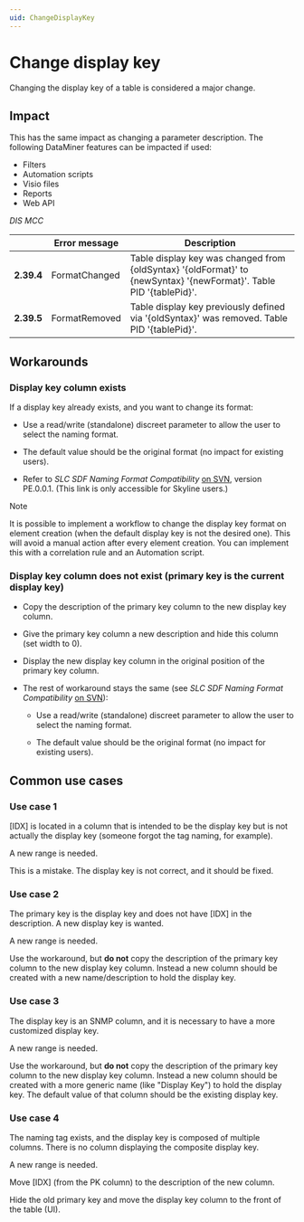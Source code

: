 ```yaml
---
uid: ChangeDisplayKey
---
```


# Change display key

Changing the display key of a table is considered a major change.

## Impact

This has the same impact as changing a parameter description. The following DataMiner features can be impacted if used:

- Filters
- Automation scripts
- Visio files
- Reports
- Web API

*DIS MCC*

|            | Error message | Description                                                                                                        |
|------------|---------------|--------------------------------------------------------------------------------------------------------------------|
| **2.39.4** | FormatChanged | Table display key was changed from {oldSyntax} '{oldFormat}' to {newSyntax} '{newFormat}'. Table PID '{tablePid}'. |
| **2.39.5** | FormatRemoved | Table display key previously defined via '{oldSyntax}' was removed. Table PID '{tablePid}'.                        |

## Workarounds

### Display key column exists

If a display key already exists, and you want to change its format:

- Use a read/write (standalone) discreet parameter to allow the user to select the naming format.

- The default value should be the original format (no impact for existing users).

- Refer to *SLC SDF Naming Format Compatibility* [on SVN](https://svn.skyline.be/svn/SystemDevelopmentFeature/Protocols/), version PE.0.0.1. (This link is only accessible for Skyline users.)

> [!NOTE]
> It is possible to implement a workflow to change the display key format on element creation (when the default display key is not the desired one). This will avoid a manual action after every element creation. You can implement this with a correlation rule and an Automation script.

### Display key column does not exist (primary key is the current display key)

- Copy the description of the primary key column to the new display key column.

- Give the primary key column a new description and hide this column (set width to 0).

- Display the new display key column in the original position of the primary key column.

- The rest of workaround stays the same (see *SLC SDF Naming Format Compatibility* [on SVN](https://svn.skyline.be/svn/SystemDevelopmentFeature/Protocols/)):

  - Use a read/write (standalone) discreet parameter to allow the user to select the naming format.

  - The default value should be the original format (no impact for existing users).

## Common use cases

### Use case 1

[IDX] is located in a column that is intended to be the display key but is not actually the display key (someone forgot the tag naming, for example).

A new range is needed.

This is a mistake. The display key is not correct, and it should be fixed.

### Use case 2

The primary key is the display key and does not have [IDX] in the description. A new display key is wanted.

A new range is needed.

Use the workaround, but **do not** copy the description of the primary key column to the new display key column. Instead a new column should be created with a new name/description to hold the display key.

### Use case 3

The display key is an SNMP column, and it is necessary to have a more customized display key.

A new range is needed.

Use the workaround, but **do not** copy the description of the primary key column to the new display key column. Instead a new column should be created with a more generic name (like "Display Key") to hold the display key. The default value of that column should be the existing display key.

### Use case 4

The naming tag exists, and the display key is composed of multiple columns. There is no column displaying the composite display key.

A new range is needed.

Move [IDX] (from the PK column) to the description of the new column.

Hide the old primary key and move the display key column to the front of the table (UI).
